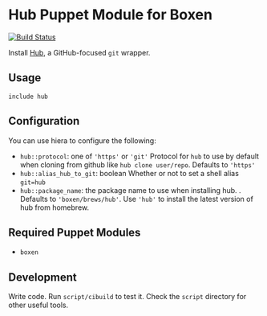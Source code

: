 # Hub Puppet Module for Boxen

[![Build Status](https://travis-ci.org/boxen/puppet-hub.png)](https://travis-ci.org/boxen/puppet-hub)

Install [Hub](https://github.com/defunkt/hub), a GitHub-focused `git` wrapper.

## Usage

```puppet
include hub
```

## Configuration

You can use hiera to configure the following:

* `hub::protocol`: one of `'https'` or `'git'`
  Protocol for `hub` to use by default when cloning from github like `hub clone user/repo`. Defaults to `'https'`
* `hub::alias_hub_to_git`: boolean
  Whether or not to set a shell alias `git=hub`
* `hub::package_name`: the package name to use when installing hub. . Defaults to `'boxen/brews/hub'`. Use `'hub'` to install the latest version of hub from homebrew.

## Required Puppet Modules

* `boxen`

## Development

Write code. Run `script/cibuild` to test it. Check the `script`
directory for other useful tools.

